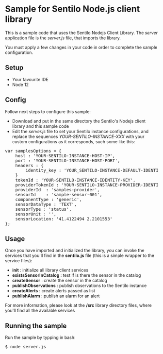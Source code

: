 # Sample for Sentilo Node.js client library

This is a sample code that uses the Sentilo Nodejs Client Library. The _server_ application file is the _server.js_ file, that imports the library.

You must apply a few changes in your code in order to complete the sample configuration.

## Setup
- Your favourite IDE
- Node 12

## Config

Follow next steps to configure this sample:

- Download and put in the same directory the Sentilo's Nodejs client library and this sample code
- Edit the _server.js_ file to set your Sentilo instance configurations, and replace the sequences _YOUR-SENTILO-INSTANCE-XXX_ with your custom configurations as it corresponds, such some like this:
<pre>
var samplesOptions = {
    host : 'YOUR-SENTILO-INSTANCE-HOST-IP',
    port : 'YOUR-SENTILO-INSTANCE-HOST-PORT',
    headers : {
        identity_key : 'YOUR_SENTILO-INSTANCE-DEFAULT-IDENTITY-KEY'
    }
    tokenId : 'YOUR-SENTILO-INSTANCE-IDENTITY-KEY',
    providerTokenId : 'YOUR-SENTILO-INSTANCE-PROVIDER-IDENTITY-KEY',
	providerId  : 'samples-provider',
	sensorId	: 'sample-sensor-001',
	componentType : 'generic',
	sensorDataType : 'TEXT',
	sensorType : 'status',
	sensorUnit : '',
	sensorLocation: '41.4122494 2.2101553'
};
</pre>

## Usage

Once you have imported and initialized the library, you can invoke the services that you'll find in the **sentilo.js** file (this is a simple wrapper to the service files):

* **init** : initialize all library client services
* **existsSensorInCatalog** : test if is there the sensor in the catalog
* **createSensor** : create the sensor in the catalog
* **publishObservations** : publish observations to the Sentilo instance
* **createAlerts** : create alerts passed as list
* **publishAlarm** : publish an alarm for an alert

For more information, please look at the **/src** library directory files, where you'll find all the available services

## Running the sample

Run the sample by typping in bash:
<pre>$ node server.js</pre>

